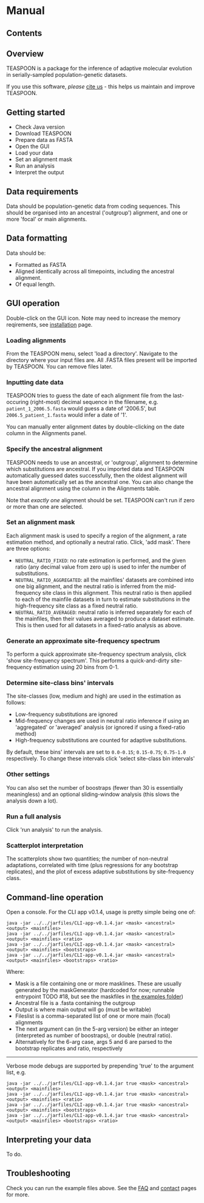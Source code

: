 # Manual

## Contents

## Overview

TEASPOON is a package for the inference of adaptive molecular evolution in serially-sampled population-genetic datasets.

If you use this software, *please* [cite us](citation.md) - this helps us maintain and improve TEASPOON.

## Getting started

* Check Java version
* Download TEASPOON
* Prepare data as FASTA
* Open the GUI
* Load your data
* Set an alignment mask
* Run an analysis
* Interpret the output

## Data requirements

Data should be population-genetic data from coding sequences. This should be organised into an ancestral ('outgroup') alignment, and one or more 'focal' or main alignments.


## Data formatting

Data should be:

- Formatted as FASTA
- Aligned identically across all timepoints, including the ancestral alignment.
- Of equal length.

## GUI operation

Double-click on the GUI icon. Note may need to increase the memory reqirements, see [installation](installation.md) page.

### Loading alignments

From the TEASPOON menu, select 'load a directory'. Navigate to the directory where your input files are. All .FASTA files present will be imported by TEASPOON. You can remove files later.

### Inputting date data

TEASPOON tries to guess the date of each alignment file from the last-occuring (right-most) decimal sequence in the filename, e.g. `patient_1_2006.5.fasta` would guess a date of '2006.5', but `2006.5_patient_1.fasta` would infer a date of '1'.

You can manually enter alignment dates by double-clicking  on the date column in the Alignments panel.

### Specify the ancestral alignment

TEASPOON needs to use an ancestral, or 'outgroup', alignment to determine which substitutions are ancestral. If you imported data and TEASPOON automatically guessed dates successfully, then the oldest alignment will have been automatically set as the ancestral one. You can also change the ancestral alignment using the column in the Alignments table.

Note that *exactly one* alignment should be set. TEASPOON can't run if zero or more than one are selected.

### Set an alignment mask

Each alignment mask is used to specify a region of the alignment, a rate estimation method, and optionally a neutral ratio. Click, 'add mask'. There are three options:

- `NEUTRAL_RATIO_FIXED`: no rate estimation is performed, and the given ratio (any decimal value from zero up) is used to infer the number of substitutions.
- `NEUTRAL_RATIO_AGGREGATED`: all the mainfiles' datasets are combined into one big alignment, and the neutral ratio is inferred from the mid-frequency site class in this alignment. This neutral ratio is then applied to each of the mainfile datasets in turn to estimate substitutions in the high-frequency site class as a fixed neutral ratio.
- `NEUTRAL_RATIO_AVERAGED`: neutral ratio is inferred separately for each of the mainfiles, then their values averaged to produce a dataset estimate. This is then used for all datasets in a fixed-ratio analysis as above.


### Generate an approximate site-frequency spectrum

To perform a quick approximate site-frequency spectrum analysis, click 'show site-frequency spectrum'. This performs a quick-and-dirty site-frequency estimation using 20 bins from 0-1.

### Determine site-class bins' intervals

The site-classes (low, medium and high) are used in the estimation as follows: 

- Low-frequency substitutions are ignored
- Mid-frequency changes are used in neutral ratio inference if using an 'aggregated' or 'averaged' analysis (or ignored if using a fixed-ratio method)
- High-frequency substitutions are counted for adaptive substitutions.

By default, these bins' intervals are set to `0.0-0.15`; `0.15-0.75`; `0.75-1.0` respectively. To change these intervals click 'select site-class bin intervals'

### Other settings

You can also set the number of boostraps (fewer than 30 is essentially meaningless) and an optional sliding-window analysis (this slows the analysis down a lot). 

### Run a full analysis

Click 'run analysis' to run the analysis.

### Scatterplot interpretation

The scatterplots show two quantities; the number of non-neutral adaptations, correlated with time (plus regressions for any bootstrap replicates), and the plot of excess adaptive substitutions by site-frequency class.

## Command-line operation

Open a console. For the CLI app v0.1.4, usage is pretty simple being one of:

```
java -jar ../../jarfiles/CLI-app-v0.1.4.jar <mask> <ancestral> <output> <mainfiles>
java -jar ../../jarfiles/CLI-app-v0.1.4.jar <mask> <ancestral> <output> <mainfiles> <ratio>
java -jar ../../jarfiles/CLI-app-v0.1.4.jar <mask> <ancestral> <output> <mainfiles> <bootstraps>
java -jar ../../jarfiles/CLI-app-v0.1.4.jar <mask> <ancestral> <output> <mainfiles> <bootstraps> <ratio>
```

Where:
 - Mask is a file containing one or more masklines. These are usually generated by the maskGenerator (hardcoded for now; runnable entrypoint TODO #18, but see the maskfiles in [the examples folder](https://github.com/jnarag/teaspoon/tree/master/examples/example_adaptarate_files/HCV_data/sub_053))
 - Ancestral file is a .fasta containing the outgroup
 - Output is where main output will go (must be writable)
 - Fileslist is a comma-separated list of one or more main (focal) alignments
 - The next argument can (in the 5-arg version) be either an integer (interpreted as number of boostraps), or double (neutral ratio).
 - Alternatively for the 6-arg case, args 5 and 6 are parsed to the bootstrap replicates and ratio, respectively
 
 ---
 Verbose mode debugs are supported by prepending 'true' to the argument list, e.g.
 ```
java -jar ../../jarfiles/CLI-app-v0.1.4.jar true <mask> <ancestral> <output> <mainfiles>
java -jar ../../jarfiles/CLI-app-v0.1.4.jar true <mask> <ancestral> <output> <mainfiles> <ratio>
java -jar ../../jarfiles/CLI-app-v0.1.4.jar true <mask> <ancestral> <output> <mainfiles> <bootstraps>
java -jar ../../jarfiles/CLI-app-v0.1.4.jar true <mask> <ancestral> <output> <mainfiles> <bootstraps> <ratio>
 ```

## Interpreting your data

To do.

## Troubleshooting

Check you can run the example files above. See the [FAQ](FAQ.md) and [contact](contact.md) pages for more.